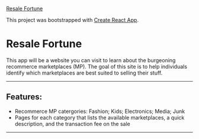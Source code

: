 [Resale Fortune](https://raw.githubusercontent.com/warrewp/resale1701alpha/pwbranch/resale%20fortune.png)

This project was bootstrapped with [Create React App](https://github.com/facebook/create-react-app).

# Resale Fortune

This app will be a website you can visit to learn about the burgeoning recommerce marketplaces (MP).  The goal of this site is to help individuals identify which marketplaces are best suited to selling their stuff.

---

## Features:
* Recommerce MP catergories: Fashion; Kids; Electronics; Media; Junk
* Pages for each category that lists the available marketplaces, a quick description, and the transaction fee on the sale

---

